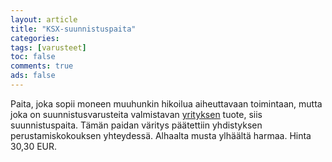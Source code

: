 ```yaml
---
layout: article 
title: "KSX-suunnistuspaita" 
categories: 
tags: [varusteet]
toc: false 
comments: true 
ads: false 
---
```


Paita, joka sopii moneen muuhunkin hikoilua aiheuttavaan toimintaan,
mutta joka on suunnistusvarusteita valmistavan
[yrityksen](http://www.westervesa.fi/) tuote, siis suunnistuspaita.
Tämän paidan väritys päätettiin yhdistyksen perustamiskokouksen
yhteydessä. Alhaalta musta ylhäältä harmaa. Hinta 30,30 EUR.

